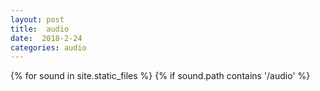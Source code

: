 ```yaml
---
layout: post
title:  audio
date:  2018-2-24
categories: audio 
---
```


  <!DOCTYPE html>
  <html>
  <body>


  {% for sound in site.static_files %}
    {% if sound.path contains '/audio' %}
        <audio src="{{ site.url}}{{sound.path }}">
          <audio src="{{ site.url | append: sound.path }}" alt="">
        </audio>
    {% endif %}
  {% endfor %}


  </body>
  </html>

